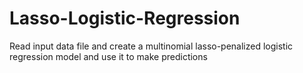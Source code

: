# Lasso-Logistic-Regression
Read input data file and create a multinomial lasso-penalized logistic regression model and use it to make predictions
